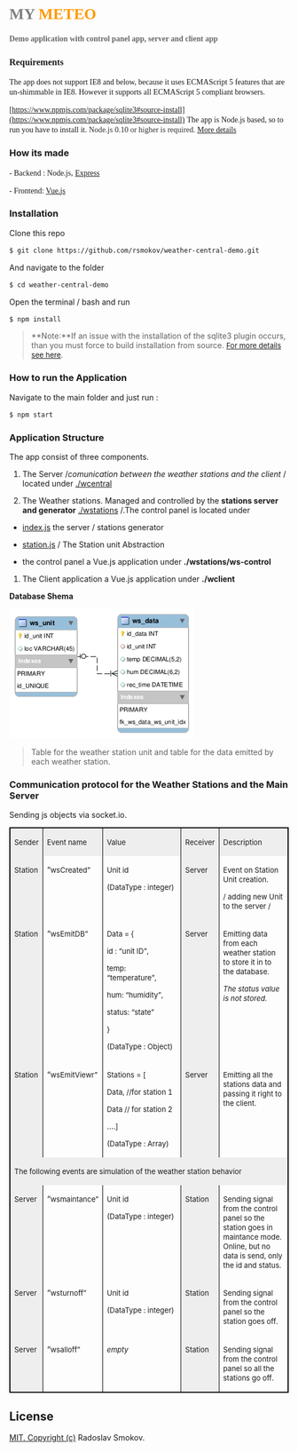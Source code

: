 # <font face="Ubuntu"><font color="#808080">MY</font> <font color="#ff9900">METEO</font></font>

<font face="Ubuntu"><font color="#666666">**Demo application with control panel app, server and client app**</font></font>

### <font face="Ubuntu">Requirements</font>

<font face="Ubuntu">The app does not support IE8 and below, because it uses ECMAScript 5 features that are un-shimmable in IE8\. However it supports all ECMAScript 5 compliant browsers.</font>

<font face="Ubuntu">[https://www.npmjs.com/package/sqlite3#source-install](https://www.npmjs.com/package/sqlite3#source-install)</font> <font face="Ubuntu"><span style="background: transparent">The app is Node.js based, so to run you have to install it.</span> </font><font color="#333333"><font face="Ubuntu"><span style="background: transparent">Node.js 0.10 or higher is required.</span> </font></font>[<font face="Ubuntu"><span style="background: transparent">More details</span></font>](https://docs.npmjs.com/getting-started/installing-node)

### How its made

<span style="background: transparent"><font face="Ubuntu">- Backend : Node.js,</font> [<font face="Ubuntu">Express</font>](https://expressjs.com/)</span>

<span style="background: transparent"><font face="Ubuntu">- Frontend: [Vue.js](https://vuejs.org/)</font></span>

### Installation

Clone this repo
```sh
$ git clone https://github.com/rsmokov/weather-central-demo.git
```
And navigate to the folder
```sh
$ cd weather-central-demo
```
Open the terminal / bash and run
```sh
$ npm install
```
> **Note:**If an issue with the installation of the sqlite3 plugin occurs, than you must force to build installation from source.</font> [<font size="2">For more details see here</font>](https://www.npmjs.com/package/sqlite3#source-install)<font size="2">.</font>

### How to run the Application

Navigate to the main folder and just run :
```sh
$ npm start
```
### Application Structure

The app consist of three components.

1.  The Server /_comunication between the weather stations and the client_ / located under [./wcentral](./wcentral)

2.  The Weather stations. Managed and controlled by the **stations server and generator** [./wstations](./wstations) /.The control panel is located under

*   [index.js](./wstations/index.js)  the server / stations generator

*   [station.js](./wstations/station.js)  / The Station unit Abstraction

*   the control panel a Vue.js application under **./wstations/ws-control**

1.  The Client application a Vue.js application under **./wclient**

**Database Shema**

![](./docu/schema.png)  

>Table for the weather station unit and table for the data emitted by each weather station.

### Communication protocol for the Weather Stations and the Main Server

Sending js objects via socket.io.

<table width="100%" border="1" bordercolor="#000000" cellpadding="5" cellspacing="0" rules="COLS"><colgroup><col width="22*"> <col width="38*"> <col width="90*"> <col width="24*"> <col width="82*"></colgroup>

<tbody>

<tr valign="TOP">

<td width="9%" bgcolor="#eeeeee">

<font color="#1c1c1c"><font size="2"><span style="background: transparent">Sender</span></font></font>

</td>

<td width="15%" bgcolor="#eeeeee">

<font color="#1c1c1c"><font size="2"><span style="background: transparent">Event name</span></font></font>

</td>

<td width="35%" bgcolor="#eeeeee">

<font color="#1c1c1c"><font size="2"><span style="background: transparent">Value</span></font></font>

</td>

<td width="9%" bgcolor="#eeeeee">

<font color="#1c1c1c"><font size="2"><span style="background: transparent">Receiver</span></font></font>

</td>

<td width="32%" bgcolor="#eeeeee">

<font color="#1c1c1c"><font size="2"><span style="background: transparent">Description</span></font></font>

</td>

</tr>

<tr valign="TOP">

<td width="9%" bgcolor="#eeeeee">

<font size="2">Station</font>

</td>

<td width="15%">

“<font size="2">wsCreated”</font>

</td>

<td width="35%">

<font size="2">Unit id</font>

<font size="2">(DataType : integer)</font>

</td>

<td width="9%" bgcolor="#eeeeee">

<font size="2">Server</font>

</td>

<td width="32%">

<font size="2">Event on Station Unit creation.</font>

<font size="2">/ adding new Unit to the server /</font>

</td>

</tr>

<tr valign="TOP">

<td width="9%" bgcolor="#eeeeee">

<font size="2">Station</font>

</td>

<td width="15%">

“<font size="2">wsEmitDB”</font>

</td>

<td width="35%">

<font size="2">Data = {</font>

<font size="2">id : “unit ID”,</font>

<font size="2">temp: “temperature”,</font>

<font size="2">hum: “humidity”,</font>

<font size="2">status: “state”</font>

<font size="2">}</font>

<font size="2">(DataType : Object)</font>

</td>

<td width="9%" bgcolor="#eeeeee">

<font size="2">Server</font>

</td>

<td width="32%">

<font size="2">Emitting data from each weather station to store it in to the database.</font>

<font size="2">_The status value is not stored._</font>

</td>

</tr>

<tr valign="TOP">

<td width="9%" bgcolor="#eeeeee">

<font size="2">Station</font>

</td>

<td width="15%">

“<font size="2">wsEmitViewr”</font>

</td>

<td width="35%">

<font size="2">Stations = [</font>

<font size="2">Data, //for station 1</font>

<font size="2">Data // for station 2</font>

…<font size="2">.]</font>

<font size="2">(DataType : Array)</font>

</td>

<td width="9%" bgcolor="#eeeeee">

<font size="2">Server</font>

</td>

<td width="32%">

<font size="2">Emitting all the stations data and passing it right to the client.</font>

</td>

</tr>

<tr>

<td colspan="5" width="100%" valign="TOP" bgcolor="#eeeeee">

<a name="tw-target-text"></a><font size="2">The following events are simulation of the weather station</font> <font size="2"><span lang="en">behavior</span></font>

</td>

</tr>

<tr valign="TOP">

<td width="9%" bgcolor="#eeeeee">

<font size="2">Server</font>

</td>

<td width="15%">

“<font size="2">wsmaintance”</font>

</td>

<td width="35%">

<font size="2">Unit id</font>

<font size="2">(DataType : integer)</font>

</td>

<td width="9%" bgcolor="#eeeeee">

<font size="2">Station</font>

</td>

<td width="32%">

<font size="2">Sending signal from the control panel so the station goes in maintance mode. Online, but no data is send, only the id and status.</font>

</td>

</tr>

<tr valign="TOP">

<td width="9%" height="46" bgcolor="#eeeeee">

<font size="2">Server</font>

</td>

<td width="15%">

“<font size="2">wsturnoff”</font>

</td>

<td width="35%">

<font size="2">Unit id</font>

<font size="2">(DataType : integer)</font>

</td>

<td width="9%" bgcolor="#eeeeee">

<font size="2">Station</font>

</td>

<td width="32%">

<font size="2">Sending signal from the control panel so the station goes off.</font>

</td>

</tr>

<tr valign="TOP">

<td width="9%" bgcolor="#eeeeee">

<font size="2">Server</font>

</td>

<td width="15%">

“<font size="2">wsalloff”</font>

</td>

<td width="35%">

<font size="2">_empty_</font>

</td>

<td width="9%" bgcolor="#eeeeee">

<font size="2">Station</font>

</td>

<td width="32%">

<font size="2">Sending signal from the control panel so all the stations go off.</font>

</td>

</tr>

</tbody>

</table>

## License
[MIT. Copyright (c)](https://opensource.org/licenses/MIT) Radoslav Smokov.
